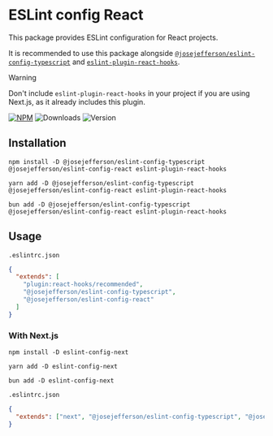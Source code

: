 # ESLint config React

This package provides ESLint configuration for React projects.

It is recommended to use this package alongside [`@josejefferson/eslint-config-typescript`](https://www.npmjs.com/package/@josejefferson/eslint-config-typescript) and [`eslint-plugin-react-hooks`](https://www.npmjs.com/package/eslint-plugin-react-hooks).

> [!WARNING]
> Don't include `eslint-plugin-react-hooks` in your project if you are using Next.js, as it already includes this plugin.

[![NPM](https://img.shields.io/badge/NPM-%23CB3837.svg?style=for-the-badge&logo=npm&logoColor=white)](https://www.npmjs.com/package/@josejefferson/eslint-config-react)
![Downloads](https://img.shields.io/npm/dm/@josejefferson/eslint-config-react?style=for-the-badge)
![Version](https://img.shields.io/npm/v/@josejefferson/eslint-config-react?style=for-the-badge&label=Version)

## Installation

```fish
npm install -D @josejefferson/eslint-config-typescript @josejefferson/eslint-config-react eslint-plugin-react-hooks

yarn add -D @josejefferson/eslint-config-typescript @josejefferson/eslint-config-react eslint-plugin-react-hooks

bun add -D @josejefferson/eslint-config-typescript @josejefferson/eslint-config-react eslint-plugin-react-hooks
```

## Usage

`.eslintrc.json`

```json
{
  "extends": [
    "plugin:react-hooks/recommended",
    "@josejefferson/eslint-config-typescript",
    "@josejefferson/eslint-config-react"
  ]
}
```

### With Next.js

```fish
npm install -D eslint-config-next

yarn add -D eslint-config-next

bun add -D eslint-config-next
```

`.eslintrc.json`

```json
{
  "extends": ["next", "@josejefferson/eslint-config-typescript", "@josejefferson/eslint-config-react"]
}
```
